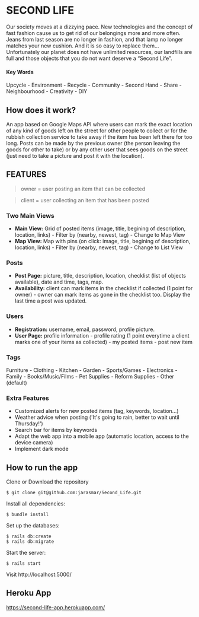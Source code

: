 # SECOND LIFE

Our society moves at a dizzying pace. New technologies and the concept of fast fashion cause us to get rid of our belongings more and more often. Jeans from last season are no longer in fashion, and that lamp no longer matches your new cushion. And it is so easy to replace them... Unfortunately our planet does not have unlimited resources, our landfills are full and those objects that you do not want deserve a “Second Life”.

#### Key Words
Upcycle - Environment - Recycle - Community - Second Hand - Share - Neighbourhood - Creativity - DIY

## How does it work?
An app based on Google Maps API where users can mark the exact location of any kind of goods left on the street for other people to collect or for the rubbish collection service to take away if the item has been left there for too long. Posts can be made by the previous owner (the person leaving the goods for other to take) or by any other user that sees goods on the street (just need to take a picture and post it with the location).

## FEATURES
>owner = user posting an item that can be collected

>client = user collecting an item that has been posted

### Two Main Views
- **Main View:** Grid of posted items (image, title, begining of description, location, links) - Filter by (nearby, newest, tag) - Change to Map View
- **Map View:** Map with pins (on click: image, title, begining of description, location, links) - Filter by (nearby, newest, tag) - Change to List View

### Posts
- **Post Page:** picture, title, description, location, checklist (list of objects available), date and time, tags, map.
- **Availability:** client can mark items in the checklist if collected (1 point for owner) - owner can mark items as gone in the checklist too. Display the last time a post was updated.

### Users
- **Registration:** username, email, password, profile picture.
- **User Page:** profile information - profile rating (1 point everytime a client marks one of your items as collected) - my posted items - post new item

### Tags
Furniture - Clothing - Kitchen - Garden - Sports/Games - Electronics - Family - Books/Music/Films - Pet Supplies - Reform Supplies - Other (default)

### Extra Features
- Customized alerts for new posted items (tag, keywords, location...)
- Weather advice when posting ('It's going to rain, better to wait until Thursday!')
- Search bar for items by keywords
- Adapt the web app into a mobile app (automatic location, access to the device camera)
- Implement dark mode

## How to run the app

Clone or Download the repository
```
$ git clone git@github.com:jarasmar/Second_Life.git
```
Install all dependencies:
```
$ bundle install
```
Set up the databases:
```
$ rails db:create
$ rails db:migrate
```
Start the server:
```
$ rails start
```
Visit http://localhost:5000/

## Heroku App
https://second-life-app.herokuapp.com/

